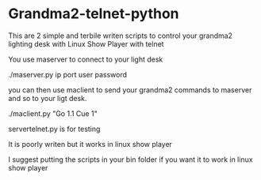 # Grandma2-telnet-python

This are 2 simple and terbile writen scripts to control your grandma2 lighting desk with Linux Show Player with telnet

You use maserver to connect to your light desk

./maserver.py ip port user password

you can then use maclient to send your grandma2 commands to maserver and so to your ligt desk.

./maclient.py "Go 1.1 Cue 1"

servertelnet.py is for testing

It is poorly writen but it works in linux show player

I suggest putting the scripts in your bin folder if you want it to work in linux show player
